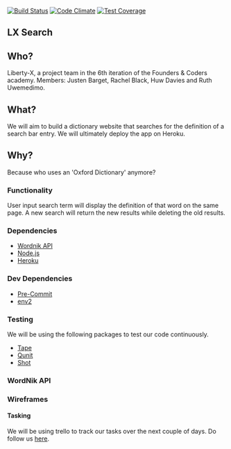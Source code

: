 [![Build Status](https://travis-ci.org/liberty-x/lxsearch.svg?branch=master)](https://travis-ci.org/liberty-x/lxsearch)
[![Code Climate](https://codeclimate.com/github/liberty-x/lxsearch/badges/gpa.svg)](https://codeclimate.com/github/liberty-x/lxsearch)
[![Test Coverage](https://codeclimate.com/github/liberty-x/lxsearch/badges/coverage.svg)](https://codeclimate.com/github/liberty-x/lxsearch/coverage)

## LX Search

## Who?

Liberty-X, a project team in the 6th iteration of the Founders & Coders academy.
Members: Justen Barget, Rachel Black, Huw Davies and Ruth Uwemedimo.

## What?

We will aim to build a dictionary website that searches for the definition of a search bar entry. We will ultimately deploy the app on Heroku.

## Why?

Because who uses an 'Oxford Dictionary' anymore?

### Functionality

User input search term will display the definition of that word on the same page.
A new search will return the new results while deleting the old results.

### Dependencies 
 * [Wordnik API](http://developer.wordnik.com/)
 * [Node.js](https://nodejs.org/en/)
 * [Heroku](https://www.heroku.com/)

### Dev Dependencies
 * [Pre-Commit](https://github.com/jish/pre-commit)
 * [env2](https://github.com/dwyl/env2)

### Testing

We will be using the following packages to test our code continuously.
* [Tape](https://github.com/substack/tape)
* [Qunit](https://qunitjs.com/)
* [Shot](https://www.npmjs.com/package/shot)

### WordNik API

### Wireframes

#### Tasking

We will be using trello to track our tasks over the next couple of days. Do follow us [here](https://trello.com/b/TDofqyUx/auto-complete).
